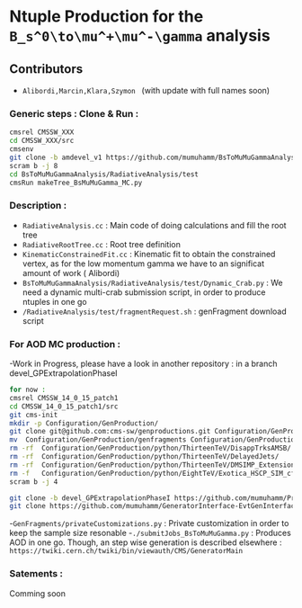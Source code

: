 # Ntuple Production for the  `B_s^0\to\mu^+\mu^-\gamma` analysis 
## Contributors
- ```Alibordi,Marcin,Klara,Szymon ```
(with update with full names soon)
### Generic steps : Clone & Run : 
```bash
cmsrel CMSSW_XXX
cd CMSSW_XXX/src
cmsenv
git clone -b amdevel_v1 https://github.com/mumuhamm/BsToMuMuGammaAnalysis.git 
scram b -j 8
cd BsToMuMuGammaAnalysis/RadiativeAnalysis/test
cmsRun makeTree_BsMuMuGamma_MC.py
```
### Description :

- ```RadiativeAnalysis.cc``` : Main code of doing calculations and fill the root tree
- ```RadiativeRootTree.cc``` : Root tree definition  
- ```KinematicConstrainedFit.cc``` : Kinematic fit to obtain the constrained vertex, as for the low momentum gamma we have to an significat amount of work ( Alibordi)   
- ```BsToMuMuGammaAnalysis/RadiativeAnalysis/test/Dynamic_Crab.py``` : We need a dynamic multi-crab submission script, in order to produce ntuples in one go
- ```/RadiativeAnalysis/test/fragmentRequest.sh``` : genFragment download script 

 
### For AOD MC production : 
-Work in Progress, please have a look in another repository : in a branch devel_GPExtrapolationPhaseI
```bash
for now : 
cmsrel CMSSW_14_0_15_patch1
cd CMSSW_14_0_15_patch1/src
git cms-init 
mkdir -p Configuration/GenProduction/
git clone git@github.com:cms-sw/genproductions.git Configuration/GenProduction
mv  Configuration/GenProduction/genfragments Configuration/GenProduction/python
rm -rf  Configuration/GenProduction/python/ThirteenTeV/DisappTrksAMSB/
rm -rf  Configuration/GenProduction/python/ThirteenTeV/DelayedJets/
rm -rf  Configuration/GenProduction/python/ThirteenTeV/DMSIMP_Extensions
rm -f   Configuration/GenProduction/python/EightTeV/Exotica_HSCP_SIM_cfi.py
scram b -j 4

git clone -b devel_GPExtrapolationPhaseI https://github.com/mumuhamm/PrivateMCProduction.git
git clone https://github.com/mumuhamm/GeneratorInterface-EvtGenInterface.git  : for DEC,dec,pdl 
```

-```GenFragments/privateCustomizations.py``` : Private customization in order to keep the sample size resonable
-```./submitJobs_BsToMuMuGamma.py```         : Produces AOD in one go. Though, an step wise generation is described elsewhere : ```https://twiki.cern.ch/twiki/bin/viewauth/CMS/GeneratorMain``` 
### Satements :  
Comming soon

